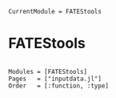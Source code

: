 ```@meta
CurrentModule = FATEStools
```

# FATEStools

```@index
```

```@autodocs
Modules = [FATEStools]
Pages   = ["inputdata.jl"]
Order   = [:function, :type]
```
